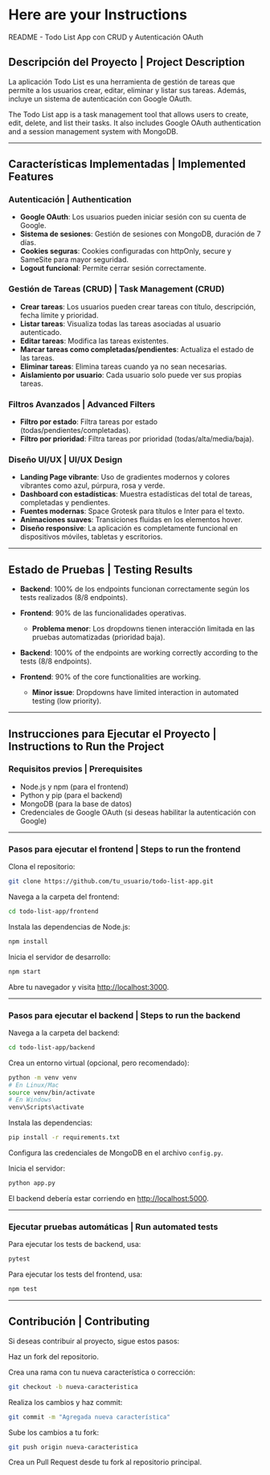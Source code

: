 # Here are your Instructions
README - Todo List App con CRUD y Autenticación OAuth

## Descripción del Proyecto | Project Description

La aplicación Todo List es una herramienta de gestión de tareas que permite a los usuarios crear, editar, eliminar y listar sus tareas. Además, incluye un sistema de autenticación con Google OAuth.

The Todo List app is a task management tool that allows users to create, edit, delete, and list their tasks. It also includes Google OAuth authentication and a session management system with MongoDB.

---

## Características Implementadas | Implemented Features

### Autenticación | Authentication

- **Google OAuth**: Los usuarios pueden iniciar sesión con su cuenta de Google.
- **Sistema de sesiones**: Gestión de sesiones con MongoDB, duración de 7 días.
- **Cookies seguras**: Cookies configuradas con httpOnly, secure y SameSite para mayor seguridad.
- **Logout funcional**: Permite cerrar sesión correctamente.

### Gestión de Tareas (CRUD) | Task Management (CRUD)

- **Crear tareas**: Los usuarios pueden crear tareas con título, descripción, fecha límite y prioridad.
- **Listar tareas**: Visualiza todas las tareas asociadas al usuario autenticado.
- **Editar tareas**: Modifica las tareas existentes.
- **Marcar tareas como completadas/pendientes**: Actualiza el estado de las tareas.
- **Eliminar tareas**: Elimina tareas cuando ya no sean necesarias.
- **Aislamiento por usuario**: Cada usuario solo puede ver sus propias tareas.

### Filtros Avanzados | Advanced Filters

- **Filtro por estado**: Filtra tareas por estado (todas/pendientes/completadas).
- **Filtro por prioridad**: Filtra tareas por prioridad (todas/alta/media/baja).

### Diseño UI/UX | UI/UX Design

- **Landing Page vibrante**: Uso de gradientes modernos y colores vibrantes como azul, púrpura, rosa y verde.
- **Dashboard con estadísticas**: Muestra estadísticas del total de tareas, completadas y pendientes.
- **Fuentes modernas**: Space Grotesk para títulos e Inter para el texto.
- **Animaciones suaves**: Transiciones fluidas en los elementos hover.
- **Diseño responsive**: La aplicación es completamente funcional en dispositivos móviles, tabletas y escritorios.

---

## Estado de Pruebas | Testing Results

- **Backend**: 100% de los endpoints funcionan correctamente según los tests realizados (8/8 endpoints).
- **Frontend**: 90% de las funcionalidades operativas.
  - **Problema menor**: Los dropdowns tienen interacción limitada en las pruebas automatizadas (prioridad baja).

- **Backend**: 100% of the endpoints are working correctly according to the tests (8/8 endpoints).
- **Frontend**: 90% of the core functionalities are working.
  - **Minor issue**: Dropdowns have limited interaction in automated testing (low priority).

---

## Instrucciones para Ejecutar el Proyecto | Instructions to Run the Project

### Requisitos previos | Prerequisites

- Node.js y npm (para el frontend)
- Python y pip (para el backend)
- MongoDB (para la base de datos)
- Credenciales de Google OAuth (si deseas habilitar la autenticación con Google)

---

### Pasos para ejecutar el frontend | Steps to run the frontend

Clona el repositorio:
```bash
git clone https://github.com/tu_usuario/todo-list-app.git
```

Navega a la carpeta del frontend:
```bash
cd todo-list-app/frontend
```

Instala las dependencias de Node.js:
```bash
npm install
```

Inicia el servidor de desarrollo:
```bash
npm start
```

Abre tu navegador y visita [http://localhost:3000](http://localhost:3000).

---

### Pasos para ejecutar el backend | Steps to run the backend

Navega a la carpeta del backend:
```bash
cd todo-list-app/backend
```

Crea un entorno virtual (opcional, pero recomendado):
```bash
python -m venv venv
# En Linux/Mac
source venv/bin/activate
# En Windows
venv\Scripts\activate
```

Instala las dependencias:
```bash
pip install -r requirements.txt
```

Configura las credenciales de MongoDB en el archivo `config.py`.

Inicia el servidor:
```bash
python app.py
```

El backend debería estar corriendo en [http://localhost:5000](http://localhost:5000).

---

### Ejecutar pruebas automáticas | Run automated tests

Para ejecutar los tests de backend, usa:
```bash
pytest
```

Para ejecutar los tests del frontend, usa:
```bash
npm test
```

---

## Contribución | Contributing

Si deseas contribuir al proyecto, sigue estos pasos:

Haz un fork del repositorio.

Crea una rama con tu nueva característica o corrección:
```bash
git checkout -b nueva-caracteristica
```

Realiza los cambios y haz commit:
```bash
git commit -m "Agregada nueva característica"
```

Sube los cambios a tu fork:
```bash
git push origin nueva-caracteristica
```

Crea un Pull Request desde tu fork al repositorio principal.
